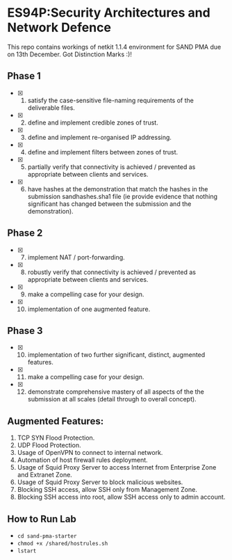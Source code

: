 # ES94P:Security Architectures and Network Defence

This repo contains workings of netkit 1.1.4 environment for SAND PMA due on 13th December. Got Distinction Marks :)!

## Phase 1

- [x] 1. satisfy the case-sensitive file-naming requirements of the deliverable files.
- [x] 2. define and implement credible zones of trust.
- [x] 3. define and implement re-organised IP addressing.
- [x] 4. define and implement filters between zones of trust.
- [x] 5. partially verify that connectivity is achieved / prevented as appropriate between clients and services.
- [x] 6. have hashes at the demonstration that match the hashes in the submission sandhashes.sha1 file (ie provide evidence that nothing significant has changed between the submission and the demonstration).

## Phase 2

- [x] 7. implement NAT / port-forwarding.
- [x] 8. robustly verify that connectivity is achieved / prevented as appropriate between clients and services.
- [x] 9. make a compelling case for your design.
- [x] 10. implementation of one augmented feature.

## Phase 3

- [x] 10. implementation of two further significant, distinct, augmented features.
- [x] 11. make a compelling case for your design.
- [x] 12. demonstrate comprehensive mastery of all aspects of the the submission at all scales (detail through to overall concept).

## Augmented Features:

1. TCP SYN Flood Protection.
2. UDP Flood Protection.
3. Usage of OpenVPN to connect to internal network.
4. Automation of host firewall rules deployment.
5. Usage of Squid Proxy Server to access Internet from Enterprise Zone and Extranet Zone.
6. Usage of Squid Proxy Server to block malicious websites.
7. Blocking SSH access, allow SSH only from Management Zone.
8. Blocking SSH access into root, allow SSH access only to admin account.

## How to Run Lab
- <code>cd sand-pma-starter</code>
- <code>chmod +x /shared/hostrules.sh</code>
- <code>lstart</code>

